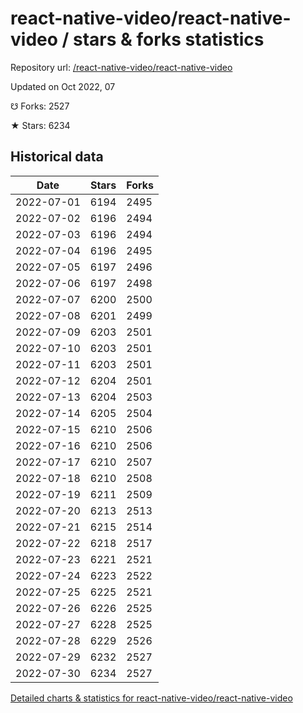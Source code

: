 # react-native-video/react-native-video / stars & forks statistics

Repository url: [/react-native-video/react-native-video](https://github.com/react-native-video/react-native-video)

Updated on Oct 2022, 07

☋ Forks: 2527

★ Stars: 6234

## Historical data
| Date | Stars | Forks |
|------|-------|-------|
| 2022-07-01 | 6194 | 2495 | 
| 2022-07-02 | 6196 | 2494 | 
| 2022-07-03 | 6196 | 2494 | 
| 2022-07-04 | 6196 | 2495 | 
| 2022-07-05 | 6197 | 2496 | 
| 2022-07-06 | 6197 | 2498 | 
| 2022-07-07 | 6200 | 2500 | 
| 2022-07-08 | 6201 | 2499 | 
| 2022-07-09 | 6203 | 2501 | 
| 2022-07-10 | 6203 | 2501 | 
| 2022-07-11 | 6203 | 2501 | 
| 2022-07-12 | 6204 | 2501 | 
| 2022-07-13 | 6204 | 2503 | 
| 2022-07-14 | 6205 | 2504 | 
| 2022-07-15 | 6210 | 2506 | 
| 2022-07-16 | 6210 | 2506 | 
| 2022-07-17 | 6210 | 2507 | 
| 2022-07-18 | 6210 | 2508 | 
| 2022-07-19 | 6211 | 2509 | 
| 2022-07-20 | 6213 | 2513 | 
| 2022-07-21 | 6215 | 2514 | 
| 2022-07-22 | 6218 | 2517 | 
| 2022-07-23 | 6221 | 2521 | 
| 2022-07-24 | 6223 | 2522 | 
| 2022-07-25 | 6225 | 2521 | 
| 2022-07-26 | 6226 | 2525 | 
| 2022-07-27 | 6228 | 2525 | 
| 2022-07-28 | 6229 | 2526 | 
| 2022-07-29 | 6232 | 2527 | 
| 2022-07-30 | 6234 | 2527 | 


[Detailed charts & statistics for react-native-video/react-native-video](https://reviewgithub.com/rep/react-native-video/react-native-video)
